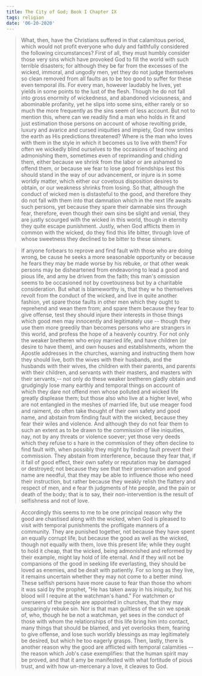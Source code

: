```yaml
---
title: The City of God; Book I Chapter IX
tags: religion
date: '06-20-2020'
---
```


> What, then, have the Christians suffered in that calamitous period, which would not profit everyone who duly and faithfully considered the following circumstances? First of all, they must humbly consider those very sins which have provoked God to fill the world with such terrible disasters; for although they be far from the excesses of the wicked, immoral, and ungodly men, yet they do not judge themselves so clean removed from all faults as to be too good to suffer for these even temporal ills. For every man, however laudably he lives, yet yields in some points to the lust of the flesh. Though he do not fall into gross enormity of wickedness, and abandoned viciousness, and abominable profanity, yet he slips into some sins, either rarely or so much the more frequently as the sins seem of less account. But not to mention this, where can we readily find a man who holds in fit and just estimation those persons on account of whose revolting pride, luxury and avarice and cursed iniquities and impiety, God now smites the earth as His predictions threatened? Where is the man who loves with them in the style in which it becomes us to live with them? For often we wickedly blind ourselves to the occasions of teaching and admonishing them, sometimes even of reprimanding and chiding them, either because we shrink from the labor or are ashamed to offend them, or because we fear to lose good friendships lest this should stand in the way of our advancement, or injure is in some worldly matter, which either our covetous disposition desires to obtain, or our weakness shrinks from losing. So that, although the conduct of wicked men is distasteful to the good, and therefore they do not fall with them into that damnation which in the next life awaits such persons, yet because they spare their damnable sins through fear, therefore, even though their own sins be slight and venial, they are justly scourged with the wicked in this world, though in eternity they quite escape punishment. Justly, when God afflicts them in common with the wicked, do they find this life bitter, through love of whose sweetness they declined to be bitter to these sinners.

> If anyone forbears to reprove and find fault with those who are doing wrong, be cause he seeks a more seasonable opportunity or because he fears they may be made worse by his rebuke, or that other weak persons may be disheartened from endeavoring to lead a good and pious life, and amy be driven from the faith; this man's omission seems to be occasioned not by covetousness but by a charitable consideration. But what is blameworthy is, that they w ho themselves revolt from the conduct of the wicked, and live in quite another fashion, yet spare those faults in other men which they ought to reprehend and wean them from; and spare them because they fear to give offense, test they should injure their interests in those things which good men may innocently and legitimately use -- though they use them more greedily than becomes persons who are strangers in this world, and profess the hope of a heavenly country. For not only the weaker bretheren who enjoy married life, and have children (or desire to have them), and own houses and establishments, whom the Apostle addresses in the churches, warning and instructing them how they should live, both the wives with their husbands, and the husbands with their wives, the children with their parents, and parents with their children, and servants with their masters, and masters with their servants,-- not only do these weaker bretheren gladly obtain and grudgingly lose many earthly and temporal things on account of which they dare not offend men whose polluted and wicked life greatly displease them; but those also who live at a higher level, who are not entangled in the meshes of married life, but use meager food and raiment, do often take thought of their own safety and good name, and abstain from finding fault with the wicked, because they fear their wiles and violence. And although they do not fear them to such an extent as to be drawn to the commission of like iniquities, nay, not by any threats or violence soever; yet those very deeds which they refuse to s hare in the commission of they often decline to find fault with, when possibly they might by finding fault prevent their commission. They abstain from interference, because they fear that, if it fail of good effect, their own safety or reputation may be damaged or destroyed; not because they see that their preservation and good name are needful, that they may be able to influence those who need their instruction, but rather because they weakly relish the flattery and respect of men, and e fear th judgments of hte people, and the pain or death of the body; that is to say, their non-intervention is the result of selfishness and not of love.

> Accordingly this seems to me to be one principal reason why the good are chastised along with the wicked, when God is pleased to visit with temporal punishments the profligate manners of a community. They are punished together, not because they have spent an equally corrupt life, but because the good as well as the wicked, though not equally with them, love this present life; while they ought to hold it cheap, that the wicked, being admonished and reformed by their example, might lay hold of life eternal. And if they will not be companions of the good in seeking life everlasting, they should be loved as enemies, and be dealt with patiently. For so long as they live, it remains uncertain whether they may not come to a better mind. These selfish persons have more cause to fear than those tho whom it was said by the prophet, "He has taken away in his iniquity, but his blood will I require at the watchman's hand." For watchmen or overseers of the people are appointed in churches, that they may unsparingly rebuke sin. Nor is that man guiltless of the sin we speak of, who, though he be not a watchman, yet sees in the conduct of those with whom the relationships of this life bring him into contact, many things that should be blamed, and yet overlooks them, fearing to give offense, and lose such worldly blessings as may legitimately be desired, but which he too eagerly grasps. Then, lastly, there is another reason why the good are afflicted with temporal calamities --the reason which Job's case exemplifies: that the human spirit may be proved, and that it amy be manifested with what fortitude of pious trust, and with how un-mercenary a love, it cleaves to God.
